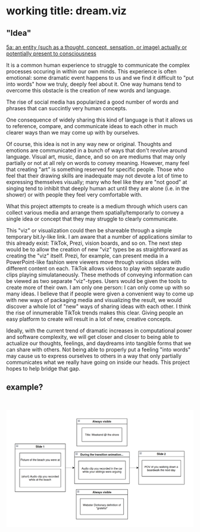 # working title: dream.viz

## "Idea"
[5a: an entity (such as a thought, concept, sensation, or image) actually or potentially present to consciousness](https://www.merriam-webster.com/dictionary/idea?utm_campaign=sd&utm_medium=serp&utm_source=jsonld)

It is a common human experience to struggle to communicate the complex processes occuring in within our own minds. This experience is often emotional: some dramatic event happens to us and we find it difficult to "put into words" how we truly, deeply feel about it. One way humans tend to overcome this obstacle is the creation of new words and language. 

The rise of social media has popularized a good number of words and phrases that can succintly very human concepts. 

One consequence of widely sharing this kind of language is that it allows us to reference, compare, and communicate ideas to each other in much clearer ways than we may come up with by ourselves.

Of course, this idea is not in any way new or original. Thoughts and emotions are communicated in a bunch of ways that don't revolve around language. Visual art, music, dance, and so on are mediums that may only partially or not at all rely on words to convey meaning. However, many feel that creating "art" is something reserved for specific people. Those who feel that their drawing skills are inadequate may not devote a lot of time to expressing themselves visually; many who feel like they are "not good" at singing tend to inhibit that deeply human act until they are alone (i.e. in the shower) or with people they feel very comfortable with. 

What this project attempts to create is a medium through which users can collect various media and arrange them spatially/temporarly to convey a single idea or concept that they may struggle to clearly communicate. 

This "viz" or visualization could then be shareable through a simple temporary bit.ly-like link. I am aware that a number of applications similar to this already exist: TikTok, Prezi, vision boards, and so on. The next step would be to allow the creation of new "viz" types be as straightforward as creating the "viz" itself. Prezi, for example, can present media in a PowerPoint-like fashion were viewers move through various slides with different content on each. TikTok allows videos to play with separate audio clips playing simulataneously. These methods of conveying information can be viewed as two separate "viz"-types. Users would be given the tools to create more of their own. I am only one person: I can only come up with so many ideas. I believe that if people were given a convenient way to come up with new ways of packaging media and visualizing the result, we would discover a whole lot of "new" ways of sharing ideas with each other. I think the rise of innumerable TikTok trends makes this clear. Giving people an easy platform to create will result in a lot of new, creative concepts.

Ideally, with the current trend of dramatic increases in computational power and software complexity, we will get closer and closer to being able to actualize our thoughts, feelings, and daydreams into tangible forms that we can share with others. Not being able to properly put a feeling "into words" may cause us to express ourselves to others in a way that only partially communicates what we really have going on inside our heads. This project hopes to help bridge that gap.

## example?

<br>

![example](example.png)